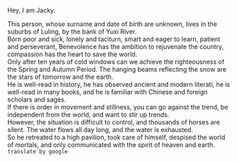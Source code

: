Hey, I am Jacky. <br>

This person, whose surname and date of birth are unknown, lives in the suburbs of Luling, by the bank of Yuxi River.<br>
Born poor and sick, lonely and taciturn, smart and eager to learn, patient and perseverant,
Benevolence has the ambition to rejuvenate the country, compassion has the heart to save the world.<br>
Only after ten years of cold windows can we achieve the righteousness of the Spring and Autumn Period. The hanging beams reflecting the snow are the stars of tomorrow and the earth.<br>
He is well-read in history, he has observed ancient and modern literati, he is well-read in many books, and he is familiar with Chinese and foreign scholars and sages.<br>
If there is order in movement and stillness, you can go against the trend, be independent from the world, and want to stir up trends.<br>
However, the situation is difficult to control, and thousands of horses are silent. The water flows all day long, and the water is exhausted.<br>
So he retreated to a high pavilion, took care of himself, despised the world of mortals, and only communicated with the spirit of heaven and earth.<br>
`translate by google`